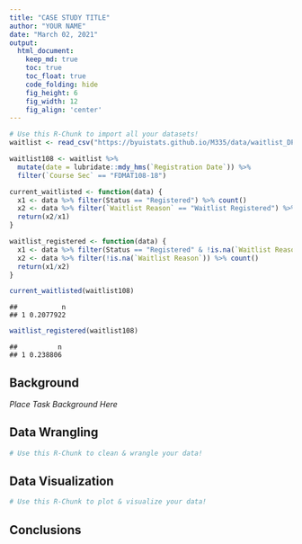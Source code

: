 ```yaml
---
title: "CASE STUDY TITLE"
author: "YOUR NAME"
date: "March 02, 2021"
output:
  html_document:  
    keep_md: true
    toc: true
    toc_float: true
    code_folding: hide
    fig_height: 6
    fig_width: 12
    fig_align: 'center'
---
```







```r
# Use this R-Chunk to import all your datasets!
waitlist <- read_csv("https://byuistats.github.io/M335/data/waitlist_DP_108.csv")

waitlist108 <- waitlist %>%
  mutate(date = lubridate::mdy_hms(`Registration Date`)) %>%
  filter(`Course Sec` == "FDMAT108-18")

current_waitlisted <- function(data) {
  x1 <- data %>% filter(Status == "Registered") %>% count()
  x2 <- data %>% filter(`Waitlist Reason` == "Waitlist Registered") %>% count()
  return(x2/x1)
}

waitlist_registered <- function(data) {
  x1 <- data %>% filter(Status == "Registered" & !is.na(`Waitlist Reason`)) %>% count()
  x2 <- data %>% filter(!is.na(`Waitlist Reason`)) %>% count()
  return(x1/x2)
}

current_waitlisted(waitlist108)
```

```
##           n
## 1 0.2077922
```

```r
waitlist_registered(waitlist108)
```

```
##          n
## 1 0.238806
```

## Background

_Place Task Background Here_

## Data Wrangling


```r
# Use this R-Chunk to clean & wrangle your data!
```

## Data Visualization


```r
# Use this R-Chunk to plot & visualize your data!
```

## Conclusions
